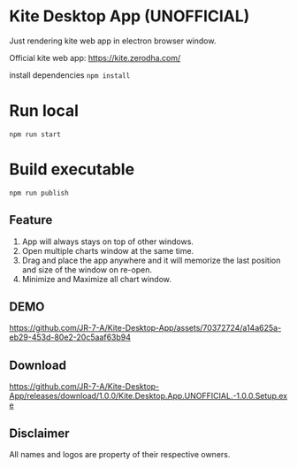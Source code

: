 # Kite Desktop App (UNOFFICIAL) 
Just rendering kite web app in electron browser window.

Official kite web app: https://kite.zerodha.com/

install dependencies  `npm install`

# Run local

    npm run start

# Build executable

    npm run publish

## Feature

1.  App will always stays on top of other windows.
2.  Open multiple charts window at the same time.
3.  Drag and place the app anywhere and it will memorize the last position and size of the window on re-open.
4.  Minimize and Maximize all chart window.

## DEMO
https://github.com/JR-7-A/Kite-Desktop-App/assets/70372724/a14a625a-eb29-453d-80e2-20c5aaf63b94

## Download
https://github.com/JR-7-A/Kite-Desktop-App/releases/download/1.0.0/Kite.Desktop.App.UNOFFICIAL.-1.0.0.Setup.exe

## Disclaimer
All names and logos are property of their respective owners.


